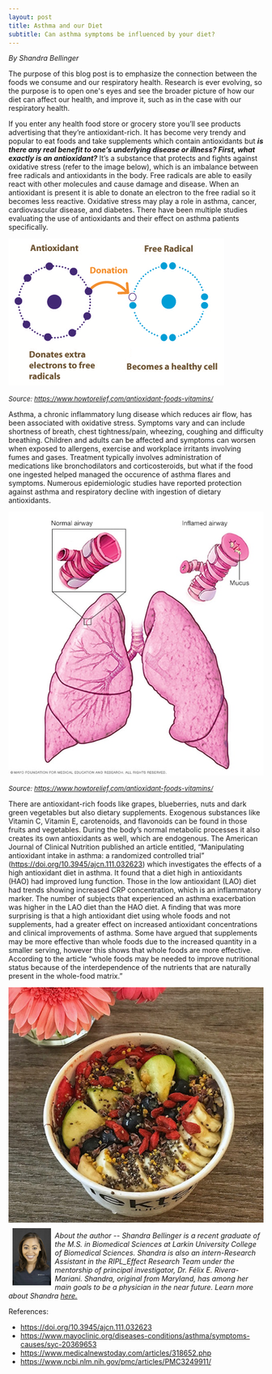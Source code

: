 ```yaml
---
layout: post
title: Asthma and our Diet
subtitle: Can asthma symptoms be influenced by your diet?
---
```


*By Shandra Bellinger*

The purpose of this blog post is to emphasize the connection between the foods we consume and our respiratory health. Research is ever evolving, so the purpose is to open one's eyes and see the broader picture of how our diet can affect our health, and improve it, such as in the case with our respiratory health. 

If you enter any health food store or grocery store you’ll see products advertising that they’re antioxidant-rich. It has become very trendy and popular to eat foods and take supplements which contain antioxidants but ***is there any real benefit to one’s underlying disease or illness? First, what exactly is an antioxidant?*** It’s a substance that protects and fights against oxidative stress (refer to the image below), which is an imbalance between free radicals and antioxidants in the body. Free radicals are able to easily react with other molecules and cause damage and disease. When an antioxidant is present it is able to donate an electron to the free radial so it becomes less reactive. Oxidative stress may play a role in asthma, cancer, cardiovascular disease, and diabetes. There have been multiple studies evaluating the use of antioxidants and their effect on asthma patients specifically. 

<img src="/img/sb_blog_011219_1.png" alt="antioxidants and free radicals" class="inline"/>

<font size="2"><i>Source: https://www.howtorelief.com/antioxidant-foods-vitamins/</i></font>

Asthma, a chronic inflammatory lung disease which reduces air flow, has been associated with oxidative stress. Symptoms vary and can include shortness of breath, chest tightness/pain, wheezing, coughing and difficulty breathing. Children and adults can be affected and symptoms can worsen when exposed to allergens, exercise and workplace irritants involving fumes and gases. Treatment typically involves administration of medications like bronchodilators and corticosteroids, but what if the food one ingested helped managed the occurence of asthma flares and symptoms. Numerous epidemiologic studies have reported protection against asthma and respiratory decline with ingestion of dietary antioxidants.

<img src="/img/sh_blog_011219_2.jpg" alt="Normal vs Inflammed Airway" class="inline"/>

<font size="2"><i>Source: https://www.howtorelief.com/antioxidant-foods-vitamins/</i></font>

There are antioxidant-rich foods like grapes, blueberries, nuts and dark green vegetables but also dietary supplements. Exogenous substances like Vitamin C, Vitamin E, carotenoids, and flavonoids can be found in those fruits and vegetables. During the body’s normal metabolic processes it also creates its own antioxidants as well, which are endogenous. The American Journal of Clinical Nutrition published an article entitled, “Manipulating antioxidant intake in asthma: a randomized controlled trial” (https://doi.org/10.3945/ajcn.111.032623) which investigates the effects of a high antioxidant diet in asthma. It found that a diet high in antioxidants (HAO) had improved lung function. Those in the low antioxidant (LAO) diet had trends showing increased CRP concentration, which is an inflammatory marker. The number of subjects that experienced an asthma exacerbation was higher in the LAO diet than the HAO diet. A finding that was more surprising is that a high antioxidant diet using whole foods and not supplements, had a greater effect on increased antioxidant concentrations and clinical improvements of asthma. Some have argued that supplements may be more effective than whole foods due to the increased quantity in a smaller serving, however this shows that whole foods are more effective. According to the article “whole foods may be needed to improve nutritional status because of the interdependence of the nutrients that are naturally present in the whole-food matrix.” 

<img src="/img/sh_blog_011219_3.jpg" alt="Healthy Diet" class="inline"/>

<img src="/img/Shandra.jpeg" alt="Shandra Bellinger" align="left" style="width: 15%; height: 15%; margin:8px">
<p><i>About the author -- Shandra Bellinger is a recent graduate of the M.S. in Biomedical Sciences at Larkin University College of Biomedical Sciences. Shandra is also an intern-Research Assistant in the RIPL_Effect Research Team under the mentorship of principal investigator, Dr. Félix E. Rivera-Mariani. Shandra, original from Maryland, has among her main goals to be a physician in the near future. Learn more about Shandra <a href="https://www.riplrt.com/members/#Shandra%20Bellinger">here. </a> </i></p>


References:

- https://doi.org/10.3945/ajcn.111.032623
- https://www.mayoclinic.org/diseases-conditions/asthma/symptoms-causes/syc-20369653
- https://www.medicalnewstoday.com/articles/318652.php
- https://www.ncbi.nlm.nih.gov/pmc/articles/PMC3249911/
